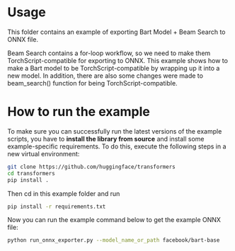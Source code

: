 <!---
Copyright 2021 The HuggingFace Team. All rights reserved.
Licensed under the Apache License, Version 2.0 (the "License");
you may not use this file except in compliance with the License.
You may obtain a copy of the License at

    http://www.apache.org/licenses/LICENSE-2.0

Unless required by applicable law or agreed to in writing, software
distributed under the License is distributed on an "AS IS" BASIS,
WITHOUT WARRANTIES OR CONDITIONS OF ANY KIND, either express or implied.
See the License for the specific language governing permissions and
limitations under the License.
-->

# Usage

This folder contains an example of exporting Bart Model + Beam Search to ONNX file.

Beam Search contains a for-loop workflow, so we need to make them TorchScript-compatible for exporting to ONNX. This example shows how to make a Bart model to be TorchScript-compatible by wrapping up it into a new model. In addition, there are also some changes were made to beam_search() function for being TorchScript-compatible.


# How to run the example

To make sure you can successfully run the latest versions of the example scripts, you have to **install the library from source** and install some example-specific requirements. To do this, execute the following steps in a new virtual environment:

```bash
git clone https://github.com/huggingface/transformers
cd transformers
pip install .
```
Then cd in this example folder and run
```bash
pip install -r requirements.txt
```

Now you can run the example command below to get the example ONNX file:

```bash
python run_onnx_exporter.py --model_name_or_path facebook/bart-base
```
